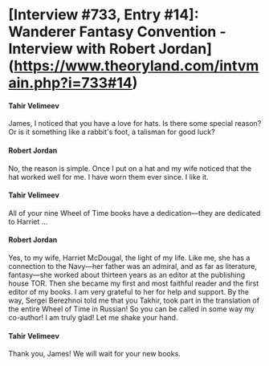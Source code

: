 # [Interview #733, Entry #14]: Wanderer Fantasy Convention - Interview with Robert Jordan](https://www.theoryland.com/intvmain.php?i=733#14)

#### Tahir Velimeev

James, I noticed that you have a love for hats. Is there some special reason? Or is it something like a rabbit's foot, a talisman for good luck?

#### Robert Jordan

No, the reason is simple. Once I put on a hat and my wife noticed that the hat worked well for me. I have worn them ever since. I like it.

#### Tahir Velimeev

All of your nine Wheel of Time books have a dedication—they are dedicated to Harriet ...

#### Robert Jordan

Yes, to my wife, Harriet McDougal, the light of my life. Like me, she has a connection to the Navy—her father was an admiral, and as far as literature, fantasy—she worked about thirteen years as an editor at the publishing house TOR. Then she became my first and most faithful reader and the first editor of my books. I am very grateful to her for help and support. By the way, Sergei Berezhnoi told me that you Takhir, took part in the translation of the entire Wheel of Time in Russian! So you can be called in some way my co-author! I am truly glad! Let me shake your hand.

#### Tahir Velimeev

Thank you, James! We will wait for your new books.

